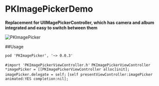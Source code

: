 PKImagePickerDemo
=================

**Replacement for UIIMagePickerController, which has camera and album integrated and easy to switch between them**

![PKImagePicker](https://raw.githubusercontent.com/pavankris/PKImagePickerDemo/master/ImagePickerScreenShot.png)

##Usage

`pod 'PKImagePicker', '~> 0.0.3'`

`#import 'PKImagePickerViewController.h'`
`PKImagePickerViewController *imagePicker = [[PKImagePickerViewController alloc]init];`
`imagePicker.delegate = self;`
`[self presentViewController:imagePicker animated:YES completion:nil];`
